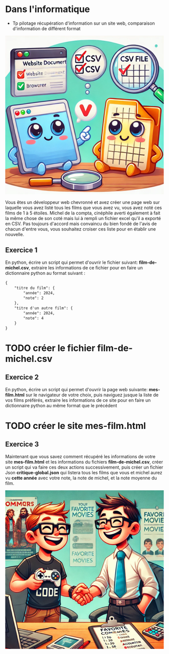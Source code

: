 <!-- .slide: data-state="nologo-slide" style="text-align: center" -->
#  Dans l'informatique

* Tp pilotage récupération d'information sur un site web, comparaison d'information de différent format

![comparaison_de_doc](images/comparaison_de_doc.webp "comparaison_de_doc") <!-- .element: width="100px" -->


Vous êtes un développeur web chevronné et avez créer une page web sur laquelle vous avez listé tous les films que vous avez vu, vous avez noté ces films de 1 à 5 étoiles.
Michel de la compta, cinéphile averti également à fait la même chose de son coté mais lui à rempli un fichier excel qu'il a exporté en CSV.
Pas toujours d'accord mais convaincu du bien fondé de l'avis de chacun d'entre vous, vous souhaitez croiser ces liste pour en établir une nouvelle.



## Exercice 1
En python, écrire un script qui permet d'ouvrir le fichier suivant: **film-de-michel.csv**,
extraire les informations de ce fichier pour en faire un dictionnaire python au format suivant : 
```
{
    "titre du film": {
        "année": 2024,
        "note": 2
    },
    "titre d'un autre film": {
        "année": 2024,
        "note": 4
    }
}
```

# TODO créer le fichier film-de-michel.csv

## Exercice 2
En python, écrire un script qui permet d'ouvrir la page web suivante: **mes-film.html** sur le navigateur de votre choix, puis naviguez jusque la liste de vos films préférés, 
extraire les informations de ce site pour en faire un dictionnaire python au même format que le précédent

# TODO créer le site mes-film.html


## Exercice 3
Maintenant que vous savez comment récupéré les informations de votre site **mes-film.html** et les informations du fichiers **film-de-michel.csv**, créer un script qui va faire ces deux actions successivement, 
puis créer un fichier Json **critique-global.json** qui listera tous les films que vous et michel aurez vu **cette année** avec votre note, la note de michel, et la note moyenne du film.


![michel et moi](images/michel_et_moi.webp "michel_et_moi") <!-- .element: width="100px" -->
